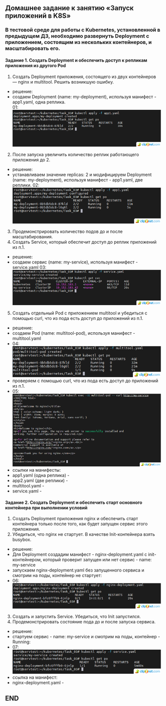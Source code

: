 ## Домашнее задание к занятию «Запуск приложений в K8S»

### В тестовой среде для работы с Kubernetes, установленной в предыдущем ДЗ, необходимо развернуть Deployment с приложением, состоящим из нескольких контейнеров, и масштабировать его. 

#### Задание 1. Создать Deployment и обеспечить доступ к репликам приложения из другого Pod
1. Создать Deployment приложения, состоящего из двух контейнеров — nginx и multitool. Решить возникшую ошибку.
* решение: 
* создаем Deployment (name: my-deployment), используя манифест - app1.yaml, одна реплика.  
01: ![01](img/01.png)
2. После запуска увеличить количество реплик работающего приложения до 2.
* решение:
* устанавливаем значение replicas: 2 и модифицируем Deployment (name: my-deployment), используя манифест - app1.yaml, две реплики.
02: ![02](img/02.png)

3. Продемонстрировать количество подов до и после масштабирования.
4. Создать Service, который обеспечит доступ до реплик приложений из п.1.
* решение:
* создаем сервис (name: my-service), используя манифест - service.yaml
03: ![03](img/03.png)
5. Создать отдельный Pod с приложением multitool и убедиться с помощью curl, что из пода есть доступ до приложений из п.1.
* решение:
* создаем Pod (name: multitool-pod), используя манифест - multitool.yaml
* 04: ![04](img/04.png)
* проверяем с помощью curl, что из пода есть доступ до приложений из п.1.
* 05: ![05](img/05.png)
* ссылки на манифесты:
* app1.yaml (одна реплика) - 
* app2.yaml (две реплики) - 
* multitool.yaml - 
* service.yaml - 

#### Задание 2. Создать Deployment и обеспечить старт основного контейнера при выполнении условий
1. Создать Deployment приложения nginx и обеспечить старт контейнера только после того, как будет запущен сервис этого приложения.
2. Убедиться, что nginx не стартует. В качестве Init-контейнера взять busybox.
* решение:
* Для Deployment создадим манифест - nginx-deployment.yaml с init-контейнером, который проверит запущен или нет сервис - name: my-service
* запускаем nginx-deployment.yaml без запущенного сервиса и смотрим на поды, контейнер не стартует:
* 06: ![06](img/06.png)
3. Создать и запустить Service. Убедиться, что Init запустился.
4. Продемонстрировать состояние пода до и после запуска сервиса.
* решение:
* стартуем сервис  - name: my-service и смотрим на поды, контейнер - Running:
* 07: ![07](img/07.png)
* ссылка на манифест:
* nginx-deployment.yaml - 

## END